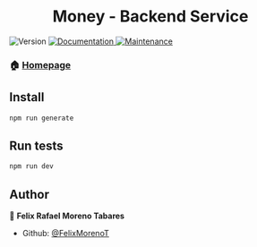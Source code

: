 <h1 align="center">Money - Backend Service</h1>
<p>
  <img alt="Version" src="https://img.shields.io/badge/version-1.0.0-blue.svg?cacheSeconds=2592000" />
  <a href="https://github.com/FelixMorenoT/Money#readme" target="_blank">
    <img alt="Documentation" src="https://img.shields.io/badge/documentation-yes-brightgreen.svg" />
  </a>
  <a href="https://github.com/FelixMorenoT/Money/graphs/commit-activity" target="_blank">
    <img alt="Maintenance" src="https://img.shields.io/badge/Maintained%3F-yes-green.svg" />
  </a>
</p>

### 🏠 [Homepage](https://github.com/FelixMorenoT/Money#readme)

## Install

```sh
npm run generate
```

## Run tests

```sh
npm run dev
```

## Author

👤 **Felix Rafael Moreno Tabares**

* Github: [@FelixMorenoT](https://github.com/FelixMorenoT)
